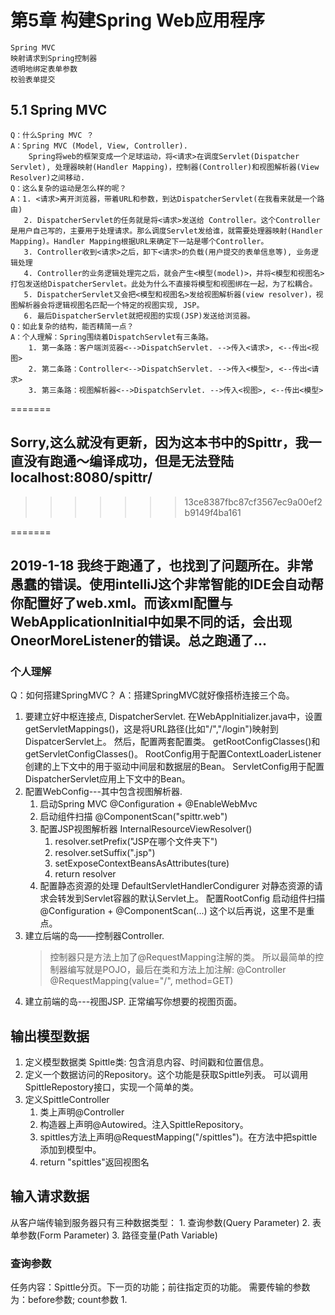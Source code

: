 # 第5章 构建Spring Web应用程序
    Spring MVC  
    映射请求到Spring控制器  
    透明地绑定表单参数  
    校验表单提交  

## 5.1 Spring MVC
    Q：什么Spring MVC ？
    A：Spring MVC (Model, View, Controller).
        Spring将web的框架变成一个足球运动，将<请求>在调度Servlet(Dispatcher Servlet), 处理器映射(Handler Mapping)，控制器(Controller)和视图解析器(View Resolver)之间移动.
    Q：这么复杂的运动是怎么样的呢？
    A：1. <请求>离开浏览器，带着URL和参数，到达DispatcherServlet(在我看来就是一个路由)
       2. DispatcherServlet的任务就是将<请求>发送给 Controller。这个Controller 是用户自己写的，主要用于处理请求。那么调度Servlet发给谁，就需要处理器映射(Handler Mapping)。Handler Mapping根据URL来确定下一站是哪个Controller。
       3. Controller收到<请求>之后，卸下<请求>的负载(用户提交的表单信息等), 业务逻辑处理
       4. Controller的业务逻辑处理完之后，就会产生<模型(model)>，并将<模型和视图名>打包发送给DispatcherServlet。此处为什么不直接将模型和视图绑在一起，为了松耦合。
       5. DispatcherServlet又会把<模型和视图名>发给视图解析器(view resolver)，视图解析器会将逻辑视图名匹配一个特定的视图实现, JSP。
       6. 最后DispatcherServlet就把视图的实现(JSP)发送给浏览器。
    Q：如此复杂的结构，能否精简一点？
    A：个人理解：Spring围绕着DispatchServlet有三条路。
        1. 第一条路：客户端浏览器<-->DispatchServlet. -->传入<请求>, <--传出<视图>
        2. 第二条路：Controller<-->DispatchServlet. -->传入<模型>, <--传出<请求>
        3. 第三条路：视图解析器<-->DispatchServlet. -->传入<视图>, <--传出<模型>

=======
## Sorry,这么就没有更新，因为这本书中的Spittr，我一直没有跑通～编译成功，但是无法登陆localhost:8080/spittr/
>>>>>>> 13ce8387fbc87cf3567ec9a00ef2b9149f4ba161

=======
## 2019-1-18 我终于跑通了，也找到了问题所在。非常愚蠢的错误。使用intelliJ这个非常智能的IDE会自动帮你配置好了web.xml。而该xml配置与WebApplicationInitial中如果不同的话，会出现OneorMoreListener的错误。总之跑通了...

### 个人理解
Q：如何搭建SpringMVC？
A：搭建SpringMVC就好像搭桥连接三个岛。
1. 要建立好中枢连接点, DispatcherServlet.
        在WebAppInitializer.java中，设置getServletMappings()，这是将URL路径(比如"/","/login")映射到DispatcerServlet上。
        然后，配置两套配置类。
        getRootConfigClasses()和getServletConfigClasses()。
        RootConfig用于配置ContextLoaderListener创建的上下文中的用于驱动中间层和数据层的Bean。
        ServletConfig用于配置DispatcherServlet应用上下文中的Bean。
2. 配置WebConfig---其中包含视图解析器.
    1. 启动Spring MVC @Configuration + @EnableWebMvc
    2. 启动组件扫描 @ComponentScan("spittr.web")
    3. 配置JSP视图解析器 InternalResourceViewResolver()
        1. resolver.setPrefix("JSP在哪个文件夹下")
        2. resolver.setSuffix(".jsp")
       3. setExposeContextBeansAsAttributes(ture)
       4. return resolver
    4. 配置静态资源的处理 DefaultServletHandlerCondigurer
        对静态资源的请求会转发到Servlet容器的默认Servlet上。
    配置RootConfig
        启动组件扫描 @Configuration + @ComponentScan(...)
        这个以后再说，这里不是重点。
3. 建立后端的岛——控制器Controller.
    > 控制器只是方法上加了@RequestMapping注解的类。
    所以最简单的控制器编写就是POJO，最后在类和方法上加注解:
        @Controller
        @RequestMapping(value="/", method=GET) 
4. 建立前端的岛---视图JSP.
    正常编写你想要的视图页面。

## 输出模型数据
1. 定义模型数据类
    Spittle类: 包含消息内容、时间戳和位置信息。
2. 定义一个数据访问的Repository。这个功能是获取Spittle列表。
    可以调用SpittleRepostory接口，实现一个简单的类。
3. 定义SpittleController
   1. 类上声明@Controller
   2. 构造器上声明@Autowired。注入SpittleRepository。
   3. spittles方法上声明@RequestMapping("/spittles")。在方法中把spittle添加到模型中。
   4. return "spittles"返回视图名

## 输入请求数据
从客户端传输到服务器只有三种数据类型：
    1. 查询参数(Query Parameter)
    2. 表单参数(Form Parameter)
    3. 路径变量(Path Variable)
### 查询参数
任务内容：Spittle分页。下一页的功能；前往指定页的功能。
需要传输的参数为：before参数; count参数
1. 





